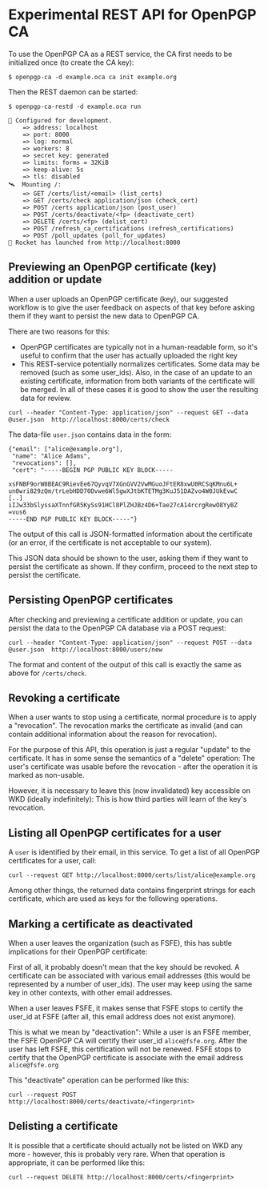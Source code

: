 # Experimental REST API for OpenPGP CA

To use the OpenPGP CA as a REST service, the CA first needs to be initialized
once (to create the CA key):

```
$ openpgp-ca -d example.oca ca init example.org
```

Then the REST daemon can be started:

```
$ openpgp-ca-restd -d example.oca run

🔧 Configured for development.
    => address: localhost
    => port: 8000
    => log: normal
    => workers: 8
    => secret key: generated
    => limits: forms = 32KiB
    => keep-alive: 5s
    => tls: disabled
🛰  Mounting /:
    => GET /certs/list/<email> (list_certs)
    => GET /certs/check application/json (check_cert)
    => POST /certs application/json (post_user)
    => POST /certs/deactivate/<fp> (deactivate_cert)
    => DELETE /certs/<fp> (delist_cert)
    => POST /refresh_ca_certifications (refresh_certifications)
    => POST /poll_updates (poll_for_updates)
🚀 Rocket has launched from http://localhost:8000
```

## Previewing an OpenPGP certificate (key) addition or update

When a user uploads an OpenPGP certificate (key), our suggested workflow is to
give the user feedback on aspects of that key before asking them if
they want to persist the new data to OpenPGP CA.

There are two reasons for this:

- OpenPGP certificates are typically not in a human-readable form, so it's
  useful to confirm that the user has actually uploaded the right key
- This REST-service potentially normalizes certificates.
  Some data may be removed (such as some user_ids).
  Also, in the case of an update to an existing certificate, information from
  both variants of the certificate will be merged.
  In all of these cases it is good to show the user the resulting data for
  review.

```
curl --header "Content-Type: application/json" --request GET --data @user.json  http://localhost:8000/certs/check
```

The data-file `user.json` contains data in the form:

```
{"email": ["alice@example.org"],
 "name": "Alice Adams",
 "revocations": [],
 "cert": "-----BEGIN PGP PUBLIC KEY BLOCK-----

xsFNBF9orW8BEAC9RievEe67QyvqV7XGnGVV2VwMGuoJFtER8xwU0RCSqKMnu6L+
un0wri829zQm/trLebHDD70Dvwe6Wl5gwXJtbKTETMg3KuJ51DAZvo4W0JUkEvwC
[..]
iIJw33bSlyssaXTnnfGR5KySs91HCl8PlZHJBz4D6+Tae27cA14rcrgRewO8YyBZ
=vus6
-----END PGP PUBLIC KEY BLOCK-----"}
```

The output of this call is JSON-formatted information about the certificate
(or an error, if the certificate is not acceptable to our system).

This JSON data should be shown to the user, asking them if they want to
persist the certificate as shown. If they confirm, proceed to the next step to
persist the certificate.

## Persisting OpenPGP certificates

After checking and previewing a certificate addition or update, you can 
persist the data to the OpenPGP CA database via a POST request:

```
curl --header "Content-Type: application/json" --request POST --data @user.json  http://localhost:8000/users/new
```

The format and content of the output of this call is exactly the same as above
for `/certs/check`.

## Revoking a certificate

When a user wants to stop using a certificate, normal procedure is to apply a
"revocation". The revocation marks the certificate as invalid (and can
contain additional information about the reason for revocation).

For the purpose of this API, this operation is just a regular "update" to
the certificate. It has in some sense the semantics of a "delete" operation:
The user's certificate was usable before the revocation - after the
operation it is marked as non-usable.

However, it is necessary to leave this (now invalidated) key accessible on
WKD (ideally indefinitely): This is how third parties will learn of the key's
revocation.


## Listing all OpenPGP certificates for a user

A `user` is identified by their email, in this service.
To get a list of all OpenPGP certificates for a user, call:

```
curl --request GET http://localhost:8000/certs/list/alice@example.org
```

Among other things, the returned data contains fingerprint strings for each
certificate, which are used as keys for the following operations.


## Marking a certificate as deactivated

When a user leaves the organization (such as FSFE), this has subtle
implications for their OpenPGP certificate:

First of all, it probably doesn't mean that the key should be revoked.
A certificate can be associated with various email addresses (this would be
represented by a number of user_ids).
The user may keep using the same key in other contexts, with
other email addresses.

When a user leaves FSFE, it makes sense that FSFE stops to certify the
user_id at FSFE (after all, this email address does not exist anymore).

This is what we mean by "deactivation":
While a user is an FSFE member, the FSFE OpenPGP CA will certify their
user_id `alice@fsfe.org`. After the user has left FSFE, this certification
will not be renewed. FSFE stops to certify that the OpenPGP certificate is
associate with the email address `alice@fsfe.org`

This "deactivate" operation can be performed like this:

```
curl --request POST http://localhost:8000/certs/deactivate/<fingerprint>
```

## Delisting a certificate

It is possible that a certificate should actually not be listed on WKD any
more - however, this is probably very rare. When that operation is
appropriate, it can be performed like this:
 
```
curl --request DELETE http://localhost:8000/certs/<fingerprint>
```
